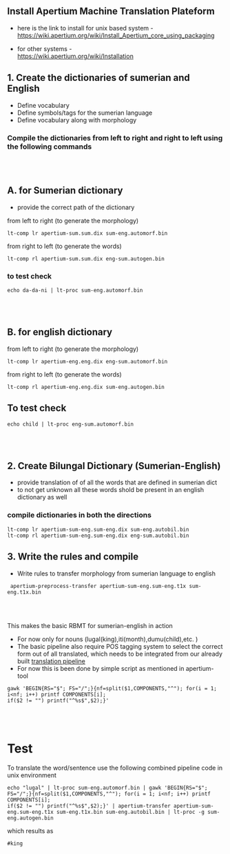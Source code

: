 
## Install Apertium Machine Translation Plateform
- here is the link to install for unix based system -
https://wiki.apertium.org/wiki/Install_Apertium_core_using_packaging

- for other systems -  
https://wiki.apertium.org/wiki/Installation




## 1. Create the dictionaries of sumerian and English
- Define vocabulary
- Define symbols/tags for the sumerian language
- Define vocabulary along with morphology 



### **Compile the dictionaries from left to right and right to left using the following commands**

<br />
<br />

## A. for Sumerian dictionary

- provide the correct path of the dictionary 

from left to right (to generate the morphology)
``` 
lt-comp lr apertium-sum.sum.dix sum-eng.automorf.bin
```
from right to left (to generate the words)
```
lt-comp rl apertium-sum.sum.dix eng-sum.autogen.bin
```

### to test check
```
echo da-da-ni | lt-proc sum-eng.automorf.bin
```
 <br />
 <br />


## B. for english dictionary
from left to right (to generate the morphology)
``` 
lt-comp lr apertium-eng.eng.dix eng-sum.automorf.bin
```
from right to left (to generate the words)
```
lt-comp rl apertium-eng.eng.dix sum-eng.autogen.bin
```

## To test check
```
echo child | lt-proc eng-sum.automorf.bin
```
<br />
<br />


## 2. Create Bilungal Dictionary (Sumerian-English)
- provide translation of of all the words that are defined in sumerian dict
- to not get unknown all these words shold be present in an english dictionary as well

### compile dictionaries in both the directions


```
lt-comp lr apertium-sum-eng.sum-eng.dix sum-eng.autobil.bin
lt-comp rl apertium-sum-eng.sum-eng.dix eng-sum.autobil.bin

```


## 3. Write the rules and compile
- Write rules to transfer morphology from sumerian language to english

```
 apertium-preprocess-transfer apertium-sum-eng.sum-eng.t1x sum-eng.t1x.bin
```
 <br />
  <br />


This makes the basic RBMT for sumerian-english in action 
- For now only for nouns (lugal(king),iti(month),dumu(child),etc. )
-  The basic pipeline also require POS tagging system to select the correct form out of all translated, which needs to be integrated from our already built [translation pipeline](https://github.com/cdli-gh/Sumerian-Translation-Pipeline)
-  For now this is been done by simple script as mentioned in apertium-tool
```
gawk 'BEGIN{RS="$"; FS="/";}{nf=split($1,COMPONENTS,"^"); for(i = 1; i<nf; i++) printf COMPONENTS[i];
if($2 != "") printf("^%s$",$2);}'
```
 <br />
  <br />
  

# Test

To translate the word/sentence use the following combined pipeline code in unix environment

```
echo "lugal" | lt-proc sum-eng.automorf.bin | gawk 'BEGIN{RS="$"; FS="/";}{nf=split($1,COMPONENTS,"^"); for(i = 1; i<nf; i++) printf COMPONENTS[i];
if($2 != "") printf("^%s$",$2);}' | apertium-transfer apertium-sum-eng.sum-eng.t1x sum-eng.t1x.bin sum-eng.autobil.bin | lt-proc -g sum-eng.autogen.bin
```
which results as 
```
#king
```
